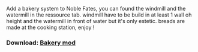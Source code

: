 Add a bakery system to Noble Fates, you can found the windmill and the watermill in the ressource tab.
windmill have to be build in at least 1 wall oh height and the watermill in front of water but it's only estetic.
breads are made at the cooking station, enjoy !

### Download: <a href="https://github.com/PapuBuntu/NobleFates-PapuAndSatoru-Bakery/raw/main/Bakery.7z"> Bakery mod</a>

